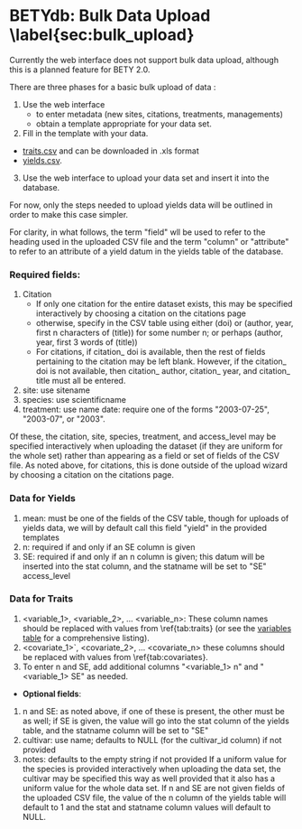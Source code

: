 #  BETYdb: Bulk Data Upload \label{sec:bulk_upload}

Currently the web interface does not support bulk data upload, although this is a planned feature for BETY 2.0.
 
There are three phases for a basic bulk upload of data : 

1. Use the web interface 
    * to enter metadata (new sites, citations, treatments, managements)
    * obtain a template appropriate for your data set.
2. Fill in the template with your data. 
 * [traits.csv](https://docs.google.com/spreadsheets/d/1lans4FMJ8avn34dcKkMzkEavqyZu6I4WuPP9oqeepc4/export?format=csv&gid=0) and can be downloaded in .xls format 
 * [yields.csv](https://docs.google.com/spreadsheets/d/1maK1uKr6i9KERaYdU5zSiXcBndQoiG4Vgn2DTnqdfbA/export?format=csv&gid=0).
3. Use the web interface to upload your data set and insert it into the database.

For now, only the steps needed to upload yields data will be outlined in order to make this case simpler. 

For clarity, in what follows, the term "field" wll be used to refer to the heading used in the uploaded CSV file and the term "column" or "attribute" to refer to an attribute of a yield datum in the yields table of the database. 

### **Required fields**:

1. Citation
    * If only one citation for the entire dataset exists, this may be specified interactively by choosing a citation on the citations page 
    * otherwise, specify in the CSV table using either (doi) or (author, year, first n characters of (title)) for some number n; or perhaps (author, year, first 3 words of (title))
    * For citations, if citation_ doi is available, then the rest of fields pertaining to the citation may be left blank. However, if the citation_ doi is not available, then citation_ author, citation_ year, and citation_ title must all be entered. 
2. site: use sitename 
3. species: use scientificname 
4. treatment: use name date: require one of the forms "2003-07-25", "2003-07", or "2003". 

Of these, the citation, site, species, treatment, and access_level may be specified interactively when uploading the dataset (if they are uniform for the whole set) rather than appearing as a field or set of fields of the CSV file. As noted above, for citations, this is done outside of the upload wizard by choosing a citation on the citations page.  

### **Data for Yields** 
1. mean: must be one of the fields of the CSV table, though for uploads of yields data, we will by default call this field "yield" in the provided templates
2. n: required if and only if an SE column is given 
3. SE: required if and only if an n column is given; this datum will be inserted into the stat column, and the statname will be set to "SE" access_level 

### **Data for Traits** 
1. \<variable_1\>, \<variable_2\>, ... \<variable_n\>: 
   These column names should be replaced with values from \ref{tab:traits} (or see the [variables table](https://www.betydb.org) for a comprehensive listing).
2. \<covariate_1\>`, \<covariate_2\>, ... \<covariate_n\>
   these columns should be replaced with values from \ref{tab:covariates}.
3. To enter n and SE, add additional columns "\<variable_1\> n" and "\<variable_1\> SE" as needed.
 

* **Optional fields**:

1. n and SE: as noted above, if one of these is present, the other must be as well; if SE is given, the value will go into the stat column of the yields table, and the statname column will be set to "SE" 
2. cultivar: use name; defaults to NULL (for the cultivar_id column) if not provided 
3. notes: defaults to the empty string if not provided 
If a uniform value for the species is provided interactively when uploading the data set, the cultivar may be specified this way as well provided that it also has a uniform value for the whole data set. If n and SE are not given fields of the uploaded CSV file, the value of the n column of the yields table will default to 1 and the stat and statname column values will default to NULL. 

